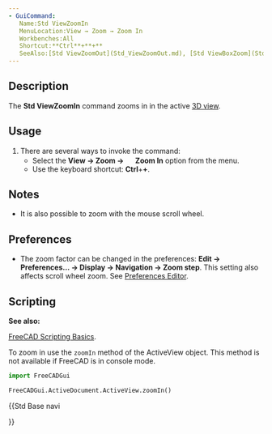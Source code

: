```yaml
---
- GuiCommand:
   Name:Std ViewZoomIn
   MenuLocation:View → Zoom → Zoom In
   Workbenches:All
   Shortcut:**Ctrl**+**+**
   SeeAlso:[Std ViewZoomOut](Std_ViewZoomOut.md), [Std ViewBoxZoom](Std_ViewBoxZoom.md)
---
```


## Description

The **Std ViewZoomIn** command zooms in in the active [3D view](3D_view.md).

## Usage

1.  There are several ways to invoke the command:
    -   Select the **View → Zoom → <img src="images/Std_ViewZoomIn.svg" width=16px> Zoom In** option from the menu.
    -   Use the keyboard shortcut: **Ctrl**+**+**.

## Notes

-   It is also possible to zoom with the mouse scroll wheel.

## Preferences

-   The zoom factor can be changed in the preferences: **Edit → Preferences... → Display → Navigation → Zoom step**. This setting also affects scroll wheel zoom. See [Preferences Editor](Preferences_Editor#Navigation.md).

## Scripting


**See also:**

[FreeCAD Scripting Basics](FreeCAD_Scripting_Basics.md).

To zoom in use the `zoomIn` method of the ActiveView object. This method is not available if FreeCAD is in console mode.


```python
import FreeCADGui

FreeCADGui.ActiveDocument.ActiveView.zoomIn()
```





{{Std Base navi

}}  
